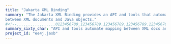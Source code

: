 ```yaml
---
title: "Jakarta XML Binding"
summary: "The Jakarta XML Binding provides an API and tools that automate the mapping
between XML documents and Java objects."
#<!--.................0123456789.123456789.123456789.123456789.123456789.123456789-->
summary_sixty_char: "API and tools automate mapping between XML docs and POJOs"
project_id: "ee4j.jaxb"
---
```

